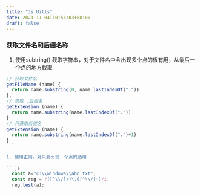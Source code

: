 ```yaml
---
title: "Js Uitls"
date: 2021-11-04T10:53:03+08:00
draft: false
---
```


### 获取文件名和后缀名称

1. 使用subtring() 截取字符串，对于文件名中会出现多个点的很有用，从最后一个点的地方截取

```js
// 获取文件名
getFileName (name) {
  return name.substring(0, name.lastIndexOf("."))
},
// 获取 .后缀名
getExtension (name) {
  return name.substring(name.lastIndexOf("."))
}
// 只获取后缀名
getExtension (name) {
  return name.substring(name.lastIndexOf(".")+1)
}
```　　

1. 使用正则，对只会出现一个点的适用

```js
  const a="c:\\windows\\abc.txt";
  const reg = /([^\\/]+)\.([^\\/]+)/i;
  reg.test(a);
```